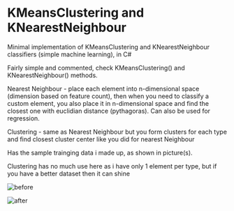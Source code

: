 # KMeansClustering and KNearestNeighbour
Minimal implementation of KMeansClustering and KNearestNeighbour classifiers (simple machine learning), in C#

Fairly simple and commented, check KMeansClustering() and KNearestNeighbour() methods.

Nearest Neighbour - place each element into n-dimensional space (dimension based on feature count), then when you need to classify a custom element, you also place it in n-dimensional space and find the closest one with euclidian distance (pythagoras). Can also be used for regression.

Clustering - same as Nearest Neighbour but you form clusters for each type and find closest cluster center like you did for nearest Neighbour

Has the sample trainging data i made up, as shown in picture(s).

Clustering has no much use here as i have only 1 element per type, but if you have a better dataset then it can shine

![before](https://user-images.githubusercontent.com/41348897/44055834-d071a1ec-9f46-11e8-9f68-c296cbc3d154.png)

![after](https://user-images.githubusercontent.com/41348897/44055833-d047f374-9f46-11e8-9419-7cc4a5371fa2.png)
